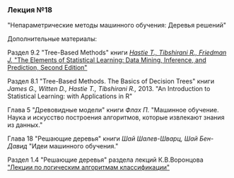### Лекция №18

"Непараметрические методы машинного обучения: Деревья решений"

Дополнительные материалы:

Раздел 9.2 "Tree-Based Methods" книги [*Hastie T., Tibshirani R., Friedman J.* "The Elements of Statistical Learning: Data Mining, Inference, and Prediction, Second Edition"](https://web.stanford.edu/~hastie/Papers/ESLII.pdf)

Раздел 8.1 "Tree-Based Methods. The Basics of Decision Trees" книги *James G., Witten D., Hastie T., Tibshirani R.,* 2013. "An Introduction to Statistical Learning: with Applications in R"

Глава 5 "Древовидные модели" книги *Флах П.* "Машинное обучение. Наука и искусство построения алгоритмов, которые извлекают знания из данных."

Глава 18 "Решающие деревья" книги *Шай Шалев-Шварц, Шай Бен-Давид* "Идеи машинного обучения."

Раздел 1.4 "Решающие деревья" раздела лекций К.В.Воронцова ["Лекции по логическим алгоритмам классификации"](http://www.machinelearning.ru/wiki/images/3/3e/Voron-ML-Logic.pdf)
